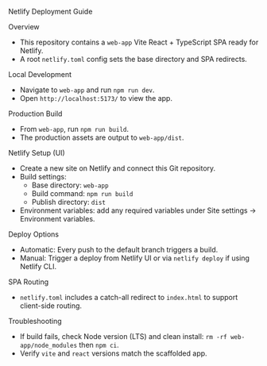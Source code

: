 Netlify Deployment Guide

Overview
- This repository contains a `web-app` Vite React + TypeScript SPA ready for Netlify.
- A root `netlify.toml` config sets the base directory and SPA redirects.

Local Development
- Navigate to `web-app` and run `npm run dev`.
- Open `http://localhost:5173/` to view the app.

Production Build
- From `web-app`, run `npm run build`.
- The production assets are output to `web-app/dist`.

Netlify Setup (UI)
- Create a new site on Netlify and connect this Git repository.
- Build settings:
  - Base directory: `web-app`
  - Build command: `npm run build`
  - Publish directory: `dist`
- Environment variables: add any required variables under Site settings → Environment variables.

Deploy Options
- Automatic: Every push to the default branch triggers a build.
- Manual: Trigger a deploy from Netlify UI or via `netlify deploy` if using Netlify CLI.

SPA Routing
- `netlify.toml` includes a catch-all redirect to `index.html` to support client-side routing.

Troubleshooting
- If build fails, check Node version (LTS) and clean install: `rm -rf web-app/node_modules` then `npm ci`.
- Verify `vite` and `react` versions match the scaffolded app.